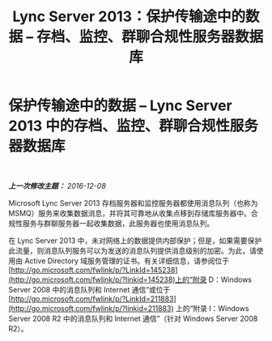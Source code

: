 ﻿---
title: Lync Server 2013：保护传输途中的数据 – 存档、监控、群聊合规性服务器数据库
TOCTitle: 保护传输途中的数据 – Lync Server 2013 中的存档、监控、群聊合规性服务器数据库
ms:assetid: ea219705-1015-43a7-890b-e7e67b451e7c
ms:mtpsurl: https://technet.microsoft.com/zh-cn/library/Dn518336(v=OCS.15)
ms:contentKeyID: 60505971
ms.date: 12/10/2016
mtps_version: v=OCS.15
ms.translationtype: HT
---

# 保护传输途中的数据 – Lync Server 2013 中的存档、监控、群聊合规性服务器数据库

 

_**上一次修改主题：** 2016-12-08_

Microsoft Lync Server 2013 存档服务器和监控服务器都使用消息队列（也称为 MSMQ）服务来收集数据消息，并将其可靠地从收集点移到存储库服务器中。合规性服务与群聊服务器一起收集数据，此服务器也使用消息队列。

在 Lync Server 2013 中，未对网络上的数据提供内部保护；但是，如果需要保护此流量，则消息队列服务可以为发送的消息队列提供消息级别的加密。为此，请使用由 Active Directory 域服务管理的证书。有关详细信息，请参阅位于 [http://go.microsoft.com/fwlink/p/?LinkId=145238](http://go.microsoft.com/fwlink/p/?linkid=145238)上的“附录 D：Windows Server 2008 中的消息队列和 Internet 通信”或位于 [http://go.microsoft.com/fwlink/p/?LinkId=211883](http://go.microsoft.com/fwlink/p/?linkid=211883) 上的“附录 I：Windows Server 2008 R2 中的消息队列和 Internet 通信”（针对 Windows Server 2008 R2）。

